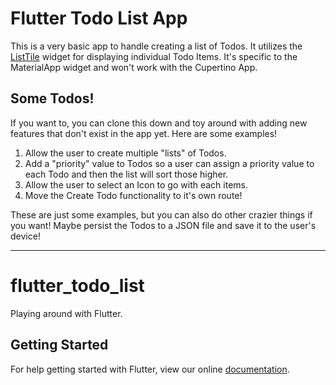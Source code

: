 # Flutter Todo List App
This is a very basic app to handle creating a list of Todos.
It utilizes the [ListTile](https://docs.flutter.io/flutter/material/ListTile-class.html)
widget for displaying individual Todo Items. It's specific to the MaterialApp
widget and won't work with the Cupertino App.

## Some Todos!
If you want to, you can clone this down and toy around with adding new features
that don't exist in the app yet. Here are some examples!

1. Allow the user to create multiple "lists" of Todos.
2. Add a "priority" value to Todos so a user can assign a priority value to each Todo
and then the list will sort those higher.
3. Allow the user to select an Icon to go with each items.
4. Move the Create Todo functionality to it's own route!

These are just some examples, but you can also do other crazier things if you want!
Maybe persist the Todos to a JSON file and save it to the user's device!


---

# flutter_todo_list

Playing around with Flutter.

## Getting Started

For help getting started with Flutter, view our online
[documentation](http://flutter.io/).

